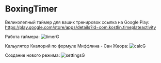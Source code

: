 # BoxingTimer
Великолепный таймер для ваших тренировок
ссылка на Google Play:
https://play.google.com/store/apps/details?id=com.kostlin.timeplateactivity

Работа таймера:
![timerG](https://user-images.githubusercontent.com/80264574/203833982-1d4c3d04-5d28-40d4-b55e-80b599a3df64.gif)

Кальулятор Ккалорий по формуле Миффлина - Сан Жеора:
![calcG](https://user-images.githubusercontent.com/80264574/203833984-7c84b45c-7a64-43ba-8429-bbe7caf017ed.gif)

Создание нового режима:
![settingsG](https://user-images.githubusercontent.com/80264574/203833978-5d2e7ad6-33e2-4b08-b489-3dcc07ca9eea.gif)
